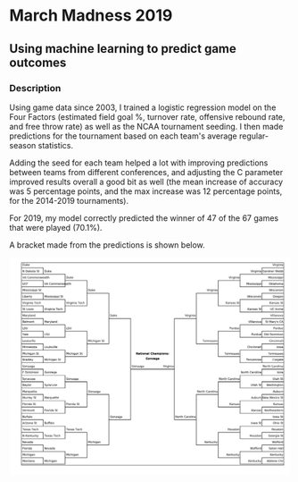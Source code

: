 # March Madness 2019
## Using machine learning to predict game outcomes

### Description
Using game data since 2003, I trained a logistic regression model on the Four Factors (estimated field goal %, turnover rate, offensive rebound rate, and free throw rate) as well as the NCAA tournament seeding. I then made predictions for the tournament based on each team's average regular-season statistics.

Adding the seed for each team helped a lot with improving predictions between teams from different conferences, and adjusting the C parameter improved results overall a good bit as well (the mean increase of accuracy was 5 percentage points, and the max increase was 12 percentage points, for the 2014-2019 tournaments).

For 2019, my model correctly predicted the winner of 47 of the 67 games that were played (70.1%).


A bracket made from the predictions is shown below.

![Image](https://raw.githubusercontent.com/canemitz/march-madness-2019/master/bracket2019.png)
